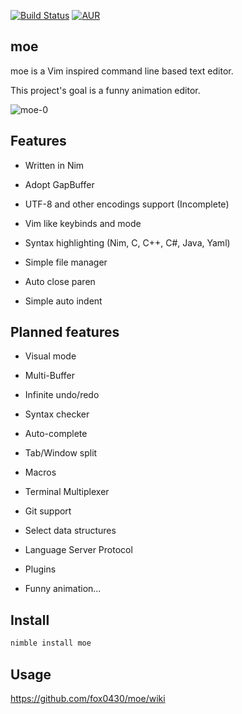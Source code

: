 [![Build Status](https://travis-ci.org/fox0430/moe.svg?branch=master)](https://travis-ci.org/fox0430/moe)
[![AUR](https://img.shields.io/aur/license/yaourt.svg)](https://github.com/fox0430/moe/blob/master/README.md)

## moe

moe is a Vim inspired command line based text editor.

This project's goal is a funny animation editor.

![moe-0](https://user-images.githubusercontent.com/15966436/53622086-03be0580-3c3c-11e9-8f28-469a6bc39602.png)

## Features
- Written in Nim  

- Adopt GapBuffer  

- UTF-8 and other encodings support (Incomplete)

- Vim like keybinds and mode

- Syntax highlighting (Nim, C, C++, C#, Java, Yaml)

- Simple file manager

- Auto close paren  

- Simple auto indent  

## Planned features

- Visual mode  

- Multi-Buffer

- Infinite undo/redo

- Syntax checker  

- Auto-complete

- Tab/Window split  

- Macros

- Terminal Multiplexer

- Git support

- Select data structures

- Language Server Protocol

- Plugins

- Funny animation...

## Install
```sh
nimble install moe
```

## Usage
https://github.com/fox0430/moe/wiki  
